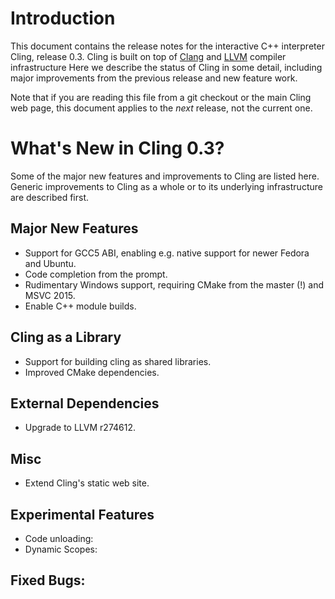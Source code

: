 Introduction
============

This document contains the release notes for the interactive C++ interpreter
Cling, release 0.3. Cling is built on top of [Clang](http://clang.llvm.org) and
[LLVM](http://llvm.org>) compiler infrastructure Here we
describe the status of Cling in some detail, including major
improvements from the previous release and new feature work.

Note that if you are reading this file from a git checkout or the
main Cling web page, this document applies to the *next* release, not
the current one.

What's New in Cling 0.3?
========================

Some of the major new features and improvements to Cling are listed
here. Generic improvements to Cling as a whole or to its underlying
infrastructure are described first.

Major New Features
------------------
* Support for GCC5 ABI, enabling e.g. native support for newer Fedora and Ubuntu.
* Code completion from the prompt.
* Rudimentary Windows support, requiring CMake from the master (!) and MSVC 2015.
* Enable C++ module builds.

Cling as a Library
------------------
* Support for building cling as shared libraries.
* Improved CMake dependencies.

External Dependencies
---------------------
* Upgrade to LLVM r274612.

Misc
------
* Extend Cling's static web site.

Experimental Features
---------------------
* Code unloading:
* Dynamic Scopes:

Fixed Bugs:
----------
<!---Uniquify by sort ReleaseNotes.md | uniq -c | grep -v '1 ' --->
<!---Standard MarkDown doesn't support neither variables nor <base> --->


<!---Additional Information
----------------------
A wide variety of additional information is available on the
[Cling web page](http://root.cern/cling). The web page contains versions of
the API documentation which are up-to-date with the git version of the source
code. You can access versions of these documents specific to this release by
going into the “clang/docs/” directory in the Cling source tree.

If you have any questions or comments about Cling, please feel free to contact
us via the mailing list.--->
